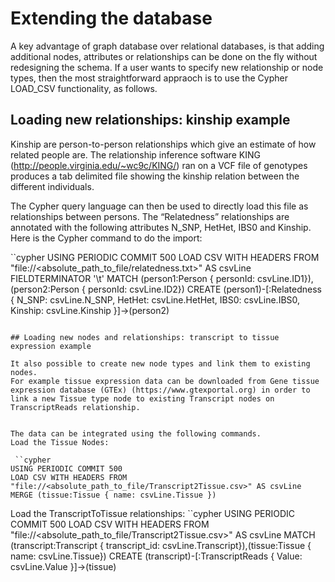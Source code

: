 # Extending the database
 
A key advantage of graph database over relational databases, is that adding additional nodes, attributes or relationships can be done on the fly without redesigning the schema.
If a user wants to specify new relationship or node types, then the most straightforward appraoch is to use the Cypher LOAD_CSV functionality, as follows. 

## Loading new relationships: kinship example
 
Kinship are person-to-person relationships which give an estimate of how related people are.
The relationship inference software KING (http://people.virginia.edu/~wc9c/KING/) ran on a VCF
file of genotypes produces a tab delimited file showing the kinship relation between the different individuals.


The Cypher query language can then be used to directly load this file as relationships between persons. The “Relatedness” relationships are annotated with the following attributes N_SNP, HetHet, IBS0 and Kinship.
Here is the Cypher command to do the import:
 
``cypher
USING PERIODIC COMMIT 500
LOAD CSV WITH HEADERS FROM "file://<absolute_path_to_file/relatedness.txt>" AS csvLine FIELDTERMINATOR '\t'
MATCH (person1:Person { personId: csvLine.ID1}),(person2:Person { personId: csvLine.ID2})
CREATE (person1)-[:Relatedness { N_SNP: csvLine.N_SNP, HetHet: csvLine.HetHet, IBS0: csvLine.IBS0, Kinship: csvLine.Kinship }]->(person2)
```

## Loading new nodes and relationships: transcript to tissue expression example
 
It also possible to create new node types and link them to existing nodes.
For example tissue expression data can be downloaded from Gene tissue expression database (GTEx) (https://www.gtexportal.org) in order to link a new Tissue type node to existing Transcript nodes on TranscriptReads relationship.

 
The data can be integrated using the following commands.
Load the Tissue Nodes:
 
 ``cypher
USING PERIODIC COMMIT 500
LOAD CSV WITH HEADERS FROM "file://<absolute_path_to_file/Transcript2Tissue.csv>" AS csvLine 
MERGE (tissue:Tissue { name: csvLine.Tissue })
 ```
 
Load the TranscriptToTissue relationships:
 ``cypher
USING PERIODIC COMMIT 500
LOAD CSV WITH HEADERS FROM "file://<absolute_path_to_file/Transcript2Tissue.csv>" AS csvLine 
MATCH (transcript:Transcript { transcript_id: csvLine.Transcript}),(tissue:Tissue { name: csvLine.Tissue})
CREATE (transcript)-[:TranscriptReads { Value: csvLine.Value }]->(tissue)
```
